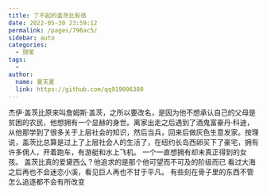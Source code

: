 ```yaml
---
title: 了不起的盖茨比有感
date: 2022-05-30 23:59:12
permalink: /pages/796ac5/
sidebar: auto
categories:
  - 随笔
tags:
  - 
author: 
  name: 夏天夏
  link: https://github.com/qq919006380
---
```

杰伊·盖茨比原来叫詹姆斯·盖茨，之所以要改名，是因为他不想承认自己的父母是贫困的农民，他想拥有一个显赫的身世。离家出走之后遇到了酒鬼富豪丹·科迪，从他那学到了很多关于上层社会的知识，然后当兵，回来后做灰色生意发家。按理说，盖茨比总算是过上了上层社会人的生活了，在纽约长岛西卵买下了豪宅，拥有许多佣人，开着跑车，有游艇和水上飞机。
一个一直想拥有却未真正得到的女孩。
盖茨比真的爱黛西么？他追求的是那个他可望而不可及的阶级而已
看过大海之后再也不会迷恋小溪，看见巨人再也不甘于平凡。
有些刻在骨子里的东西不管怎么追逐都不会有所改变